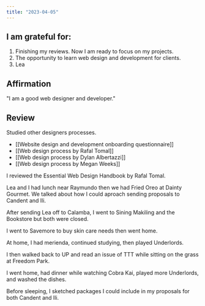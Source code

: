 ```yaml
---
title: "2023-04-05"
---
```

## I am grateful for:
1. Finishing my reviews. Now I am ready to focus on my projects.
2. The opportunity to learn web design and development for clients.
3. Lea

## Affirmation

"I am a good web designer and developer."

## Review

Studied other designers processes.
- [[Website design and development onboarding questionnaire]]
- [[Web design process by Rafal Tomal]]
- [[Web design process by Dylan Albertazzi]]
- [[Web design process by Megan Weeks]]

I reviewed the Essential Web Design Handbook by Rafal Tomal.

Lea and I had lunch near Raymundo then we had Fried Oreo at Dainty Gourmet. We talked about how I could aproach sending proposals to Candent and Ili.

After sending Lea off to Calamba, I went to Sining Makiling and the Bookstore but both were closed.

I went to Savemore to buy skin care needs then went home.

At home, I had merienda, continued studying, then played Underlords.

I then walked back to UP and read an issue of TTT while sitting on the grass at Freedom Park.

I went home, had dinner while watching Cobra Kai, played more Underlords, and washed the dishes.

Before sleeping, I sketched packages I could include in my proposals for both Candent and Ili.
